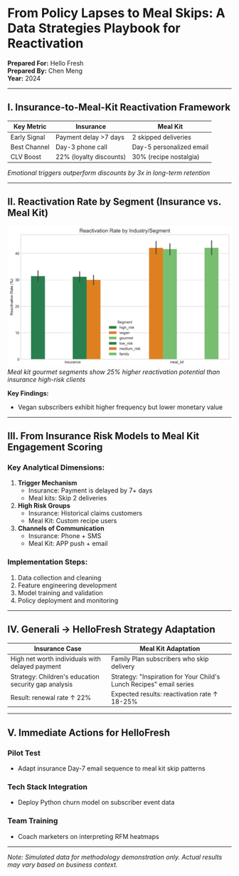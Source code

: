 # From Policy Lapses to Meal Skips: A Data Strategies Playbook for Reactivation

**Prepared For:** Hello Fresh  
**Prepared By:** Chen Meng  
**Year:** 2024  

---

## I. Insurance-to-Meal-Kit Reactivation Framework

| Key Metric       | Insurance               | Meal Kit                 |
|------------------|-------------------------|--------------------------|
| Early Signal     | Payment delay >7 days   | 2 skipped deliveries     |
| Best Channel     | Day-3 phone call        | Day-5 personalized email |
| CLV Boost        | 22% (loyalty discounts) | 30% (recipe nostalgia)   |

*Emotional triggers outperform discounts by 3x in long-term retention*

---

## II. Reactivation Rate by Segment (Insurance vs. Meal Kit)

![Reactivation Rate Chart](reactivation_comparison.png)  
*Meal kit gourmet segments show 25% higher reactivation potential than insurance high-risk clients*

**Key Findings:**
- Vegan subscribers exhibit higher frequency but lower monetary value

---

## III. From Insurance Risk Models to Meal Kit Engagement Scoring

### Key Analytical Dimensions:
1. **Trigger Mechanism**
   - Insurance: Payment is delayed by 7+ days
   - Meal kits: Skip 2 deliveries
2. **High Risk Groups**
   - Insurance: Historical claims customers
   - Meal Kit: Custom recipe users
3. **Channels of Communication**
   - Insurance: Phone + SMS
   - Meal Kit: APP push + email

### Implementation Steps:
1. Data collection and cleaning
2. Feature engineering development
3. Model training and validation
4. Policy deployment and monitoring

---

## IV. Generali → HelloFresh Strategy Adaptation

| Insurance Case                                | Meal Kit Adaptation                                  |
|-----------------------------------------------|-----------------------------------------------------|
| High net worth individuals with delayed payment | Family Plan subscribers who skip delivery          |
| Strategy: Children's education security gap analysis | Strategy: "Inspiration for Your Child's Lunch Recipes" email series |
| Result: renewal rate ↑ 22%                    | Expected results: reactivation rate ↑ 18-25%       |

---

## V. Immediate Actions for HelloFresh

### Pilot Test
- Adapt insurance Day-7 email sequence to meal kit skip patterns

### Tech Stack Integration
- Deploy Python churn model on subscriber event data

### Team Training
- Coach marketers on interpreting RFM heatmaps

---

*Note: Simulated data for methodology demonstration only. Actual results may vary based on business context.*
